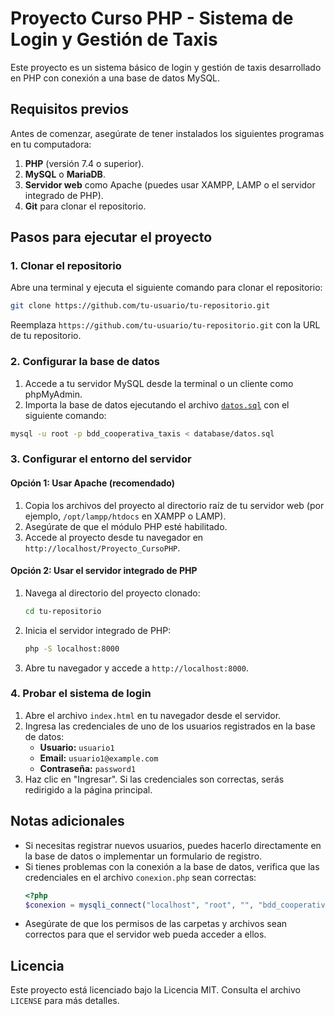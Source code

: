 # Proyecto Curso PHP - Sistema de Login y Gestión de Taxis

Este proyecto es un sistema básico de login y gestión de taxis desarrollado en PHP con conexión a una base de datos MySQL.

## Requisitos previos

Antes de comenzar, asegúrate de tener instalados los siguientes programas en tu computadora:

1. **PHP** (versión 7.4 o superior).
2. **MySQL** o **MariaDB**.
3. **Servidor web** como Apache (puedes usar XAMPP, LAMP o el servidor integrado de PHP).
4. **Git** para clonar el repositorio.

## Pasos para ejecutar el proyecto

### 1. Clonar el repositorio

Abre una terminal y ejecuta el siguiente comando para clonar el repositorio:

```bash
git clone https://github.com/tu-usuario/tu-repositorio.git
```

Reemplaza `https://github.com/tu-usuario/tu-repositorio.git` con la URL de tu repositorio.

### 2. Configurar la base de datos

1. Accede a tu servidor MySQL desde la terminal o un cliente como phpMyAdmin.
2. Importa la base de datos ejecutando el archivo [`datos.sql`](database/datos.sql) con el siguiente comando:

```bash
mysql -u root -p bdd_cooperativa_taxis < database/datos.sql
```

### 3. Configurar el entorno del servidor

#### Opción 1: Usar Apache (recomendado)
1. Copia los archivos del proyecto al directorio raíz de tu servidor web (por ejemplo, `/opt/lampp/htdocs` en XAMPP o LAMP).
2. Asegúrate de que el módulo PHP esté habilitado.
3. Accede al proyecto desde tu navegador en `http://localhost/Proyecto_CursoPHP`.

#### Opción 2: Usar el servidor integrado de PHP
1. Navega al directorio del proyecto clonado:
   ```bash
   cd tu-repositorio
   ```
2. Inicia el servidor integrado de PHP:
   ```bash
   php -S localhost:8000
   ```
3. Abre tu navegador y accede a `http://localhost:8000`.

### 4. Probar el sistema de login

1. Abre el archivo `index.html` en tu navegador desde el servidor.
2. Ingresa las credenciales de uno de los usuarios registrados en la base de datos:
   - **Usuario:** `usuario1`
   - **Email:** `usuario1@example.com`
   - **Contraseña:** `password1`
3. Haz clic en "Ingresar". Si las credenciales son correctas, serás redirigido a la página principal.

## Notas adicionales

- Si necesitas registrar nuevos usuarios, puedes hacerlo directamente en la base de datos o implementar un formulario de registro.
- Si tienes problemas con la conexión a la base de datos, verifica que las credenciales en el archivo `conexion.php` sean correctas:
   ```php
   <?php
   $conexion = mysqli_connect("localhost", "root", "", "bdd_cooperativa_taxis");
   ```
- Asegúrate de que los permisos de las carpetas y archivos sean correctos para que el servidor web pueda acceder a ellos.


## Licencia

Este proyecto está licenciado bajo la Licencia MIT. Consulta el archivo `LICENSE` para más detalles.
